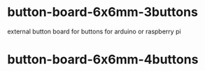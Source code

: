 # button-board-6x6mm-3buttons
external button board for buttons for arduino or raspberry pi
# button-board-6x6mm-4buttons
